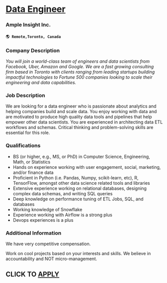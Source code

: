 # [Data Engineer](https://www.remotewlb.com/apply/data-engineer-110899)  
### Ample Insight Inc.  
#### `🌎 Remote,Toronto, Canada`  

### **Company Description**

 _You will join a world-class team of engineers and data scientists from Facebook, Uber, Amazon and Google. We are a fast growing consulting firm based in Toronto with clients ranging from leading startups building impactful technologies to Fortune 500 companies looking to scale their engineering and data capabilities._

###  **Job Description**

We are looking for a data engineer who is passionate about analytics and helping companies build and scale data. You enjoy working with data and are motivated to produce high quality data tools and pipelines that help empower other data scientists. You are experienced in architecting data ETL workflows and schemas. Critical thinking and problem-solving skills are essential for this role.

###  **Qualifications**

  * BS (or higher, e.g., MS, or PhD) in Computer Science, Engineering, Math, or Statistics
  * Hands on experience working with user engagement, social, marketing, and/or finance data
  * Proficient in Python (i.e. Pandas, Numpy, scikit-learn, etc), R, TensorFlow, amongst other data science related tools and libraries
  * Extensive experience working on relational databases, designing complex data schemas, and writing SQL queries
  * Deep knowledge on performance tuning of ETL Jobs, SQL, and databases
  * Working knowledge of Snowflake
  * Experience working with Airflow is a strong plus
  * Devops experiences is a plus

###  **Additional Information**

We have very competitive compensation.

Work on cool projects based on your interests and skills. We believe in accountability and NOT micro-management.

  
## CLICK TO [APPLY](https://www.remotewlb.com/apply/data-engineer-110899)

